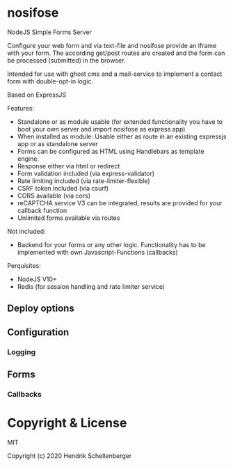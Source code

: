 # nosifose
NodeJS Simple Forms Server

Configure your web form and via text-file and nosifose provide an iframe 
with your form. The according get/post routes are created and the form 
can be processed (submitted) in the browser.
 
Intended for use with ghost cms and a mail-service to implement a
contact form with double-opt-in logic.

Based on ExpressJS

Features:
+ Standalone or as module usable (for extended functionality you have to boot your own server and import nosifose as express app)
+ When installed as module: Usable either as route in an existing expressjs app or as standalone server
+ Forms can be configured as HTML using Handlebars as template engine.
+ Response either via html or redirect
+ Form validation included (via express-validator)
+ Rate limiting included (via rate-limiter-flexible)
+ CSRF token included (via csurf)
+ CORS available (via cors)
+ reCAPTCHA service V3 can be integrated, results are provided for your callback function
+ Unlimited forms available via routes

Not included:
+ Backend for your forms or any other logic. Functionality has to be implemented with own Javascript-Functions (callbacks)

Perquisites:
+ NodeJS V10+
+ Redis (for session handling and rate limiter service)

## Deploy options

## Configuration

### Logging

## Forms

### Callbacks 

# Copyright & License

MIT

Copyright (c) 2020 Hendrik Schellenberger

